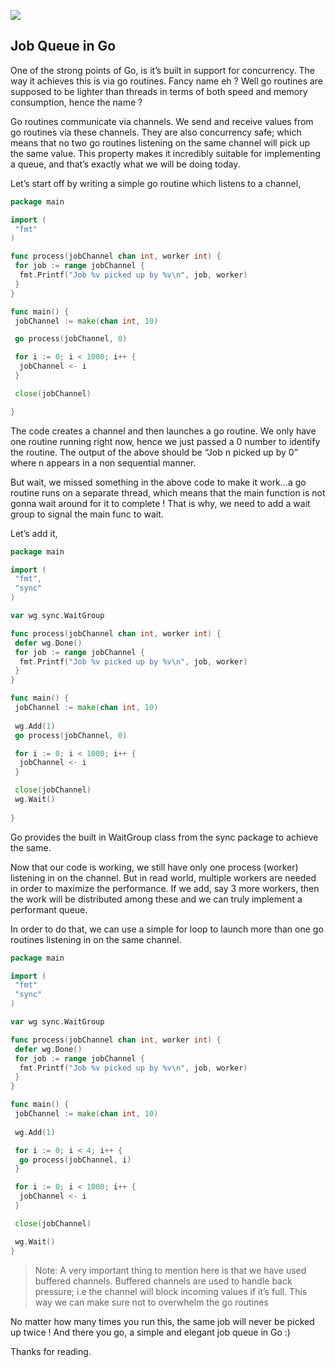 
![](https://cdn-images-1.medium.com/max/2000/1*KIsHdDLv71tE1dueicb7cw.png)

## Job Queue in Go

One of the strong points of Go, is it’s built in support for concurrency. The way it achieves this is via go routines. Fancy name eh ? Well go routines are supposed to be lighter than threads in terms of both speed and memory consumption, hence the name ?

Go routines communicate via channels. We send and receive values from go routines via these channels. They are also concurrency safe; which means that no two go routines listening on the same channel will pick up the same value. This property makes it incredibly suitable for implementing a queue, and that’s exactly what we will be doing today.

Let’s start off by writing a simple go routine which listens to a channel,

```go
package main

import (
 "fmt"
)

func process(jobChannel chan int, worker int) {
 for job := range jobChannel {
  fmt.Printf("Job %v picked up by %v\n", job, worker)
 }
}

func main() {
 jobChannel := make(chan int, 10)

 go process(jobChannel, 0)

 for i := 0; i < 1000; i++ {
  jobChannel <- i
 }

 close(jobChannel)

}
```

The code creates a channel and then launches a go routine. We only have one routine running right now, hence we just passed a 0 number to identify the routine. The output of the above should be “Job n picked up by 0” where n appears in a non sequential manner.

But wait, we missed something in the above code to make it work…a go routine runs on a separate thread, which means that the main function is not gonna wait around for it to complete ! That is why, we need to add a wait group to signal the main func to wait.

Let’s add it,

```go
package main

import (
 "fmt",
 "sync"
)

var wg sync.WaitGroup

func process(jobChannel chan int, worker int) {
 defer wg.Done()
 for job := range jobChannel {
  fmt.Printf("Job %v picked up by %v\n", job, worker)
 }
}

func main() {
 jobChannel := make(chan int, 10)
 
 wg.Add(1)
 go process(jobChannel, 0)

 for i := 0; i < 1000; i++ {
  jobChannel <- i
 }

 close(jobChannel)
 wg.Wait()
 
}
```
Go provides the built in WaitGroup class from the sync package to achieve the same.

Now that our code is working, we still have only one process (worker) listening in on the channel. But in read world, multiple workers are needed in order to maximize the performance. If we add, say 3 more workers, then the work will be distributed among these and we can truly implement a performant queue.

In order to do that, we can use a simple for loop to launch more than one go routines listening in on the same channel.

```go
package main

import (
 "fmt"
 "sync"
)

var wg sync.WaitGroup

func process(jobChannel chan int, worker int) {
 defer wg.Done()
 for job := range jobChannel {
  fmt.Printf("Job %v picked up by %v\n", job, worker)
 }
}

func main() {
 jobChannel := make(chan int, 10)
 
 wg.Add(1)

 for i := 0; i < 4; i++ {
  go process(jobChannel, i)
 }

 for i := 0; i < 1000; i++ {
  jobChannel <- i
 }

 close(jobChannel)

 wg.Wait()
}
```
>  Note: A very important thing to mention here is that we have used buffered channels. Buffered channels are used to handle back pressure; i.e the channel will block incoming values if it’s full. This way we can make sure not to overwhelm the go routines

No matter how many times you run this, the same job will never be picked up twice ! And there you go, a simple and elegant job queue in Go :)

Thanks for reading.
